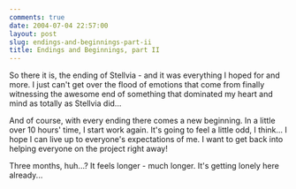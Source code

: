 ```yaml
---
comments: true
date: 2004-07-04 22:57:00
layout: post
slug: endings-and-beginnings-part-ii
title: Endings and Beginnings, part II
---
```


So there it is, the ending of Stellvia - and it was everything I hoped for and more.  I just can't get over the flood of emotions that come from finally witnessing the awesome end of something that dominated my heart and mind as totally as Stellvia did...  

And of course, with every ending there comes a new beginning.  In a little over 10 hours' time, I start work again.  It's going to feel a little odd, I think...  I hope I can live up to everyone's expectations of me.  I want to get back into helping everyone on the project right away!  

Three months, huh...?  It feels longer - much longer.  It's getting lonely here already...
